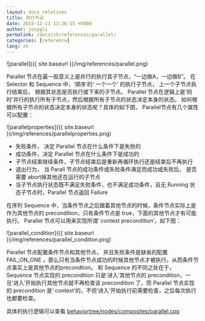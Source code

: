 ```yaml
---
layout: docs_relatives
title: 并行节点 
date: 2015-12-13 13:26:15 +0800
author: jonygli
permalink: /docs/zh/references/parallel/
categories: [reference]
lang: zh
---
```


![parallel]({{ site.baseurl }}/img/references/parallel.png)

Parallel 节点在最一般意义上是并行的执行其子节点，“一边做A，一边做B”。 在 Selector 和 Sequence 中，‘顺序’的‘ 一个一个’ 的执行子节点， 上一个子节点执行结束后， 根据其状态是否执行接下来的子节点。 Parallel 节点在逻辑上是‘同时’并行的执行所有子节点，然后根据所有子节点的状态决定本身的状态。 如何根据所有子节点的状态决定本身的状态呢？具体的如下图， Parallel节点有几个属性可以配置：

![parallelproperties]({{ site.baseurl }}/img/references/parallelproperties.png)

 - 失败条件， 决定 Parallel 节点在什么条件下是失败的
 - 成功条件，决定 Parallel 节点在什么条件下是成功的
 - 子节点结束继续条件，子节点结束后是重新再循环执行还是结束后不再执行
 - 退出行为， 当 Parall 节点的成功条件或失败条件满足而成功或失败后， 是否需要 abort掉其他还在运行的子节点
 - 当子节点执行状态既不满足失败条件，也不满足成功条件，且无 Running 状态子节点时，Parallel 节点返回 Failure

在序列 Sequence 中，当条件节点之后跟着其他节点的时候，条件节点实际上是作为其他节点的 precondition，只有条件节点是 true，下面的其他节点才有可能执行。
Parallel 节点可以用来实现所谓‘ context precondition’，如下图：

![parallel_condition]({{ site.baseurl }}/img/references/parallel_condition.png)

Parallel 节点配置条件节点和其他节点， 并且失败条件是缺省的配置 FAIL_ON_ONE ，那么只有当条件节点成功的时候其他节点才被执行，从而条件节点事实上是其他节点的precondtion。 和 Sequence 的不同之处在于， Sequence 节点实现的 precondition 只是‘进入’其他节点的 precondition，一旦‘进入’开始执行其他节点就不再检查该 precondition 了，而 Parallel 节点实现的 precondition 是‘ context’的，不但‘进入’开始执行前需要检查，之后每次执行也都要检查。

具体的执行逻辑可以查看 [behaviortree/nodes/composites/parallel.cpp]({{site.repository}}/blob/master/src/behaviortree/nodes/composites/parallel.cpp)